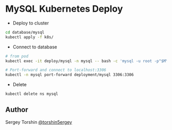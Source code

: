 # MySQL Kubernetes Deploy

- Deploy to cluster
```bash
cd database/mysql
kubectl apply -f k8s/
```
- Connect to database
```bash
# from pod
kubectl exec -it deploy/mysql -n mysql -- bash -c 'mysql -u root -p"$MYSQL_ROOT_PASSWORD"'

# Port-forward and connect to localhost:3306
kubectl -n mysql port-forward deployment/mysql 3306:3306
```

- Delete
```bash
kubectl delete ns mysql
```

## Author

Sergey Torshin [@torshin5ergey](https://github.com/torshin5ergey)
